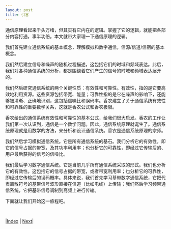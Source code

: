 ```yaml
---
layout: post
title: 引言
---
```


通信原理看起来千头万绪，但其实有它内在的逻辑。掌握了它的逻辑，就能把各部分内容打通，事半功倍。本文就带大家理一下通信原理的逻辑。

我们首先建立通信系统的基本概念，理解模拟和数字通信，信源/信道/信宿的基本概念。

我们然后建立信号和噪声的随机过程描述，这包括它们的时域和频域表达。此后，我们对各种通信系统的分析，都是围绕着它们产生的信号的时域和频域表达展开的。

我们然后研究通信系统的两个关键性质：有效性和可靠性。有效性，指的是它要高效地利用资源。这些资源包括带宽、能量；可靠性指的是它在噪声的影响下，还能够被清晰、正确地识别，这包括信噪比和误码率。香农建立了关于通信系统有效性和可靠性的重要数学关系，这就是香农公式和香农极限。

香农给出的通信系统有效性和可靠性的基本公式，给我们很大启发。香农的工作让我们第一次认识到，通信是一个数学问题。因此，通信系统原理就诞生了。通信系统原理就是用数学的方法，来分析和设计通信系统。香农是通信系统原理的宗师。

我们然后学习模拟通信系统。它是所有通信系统的基石。我们分析它的有效性，即它的信号占据的带宽，及其功率利用率；也分析它的可靠性，即经过它传输后的、用户最后获得的信号的信噪比。

我们最后学习数字通信系统。它是当前几乎所有通信系统采取的形式。我们也分析它的有效性。这包括它的信号占据的带宽，或者带宽利用率；也分析它的可靠性，即经过它传输后的误码概率。具体来说，我们首先学习基带数字通信系统，它把代表离散符号的基带信号波形直接在信道（比如电线）上传输；我们然后学习频带通信系统，它把基带信号调制到高频上进行传输。

下面就让我们开始这一旅程吧。

<br/>

|[Index](./) | [Next](0-5-quiz)|
